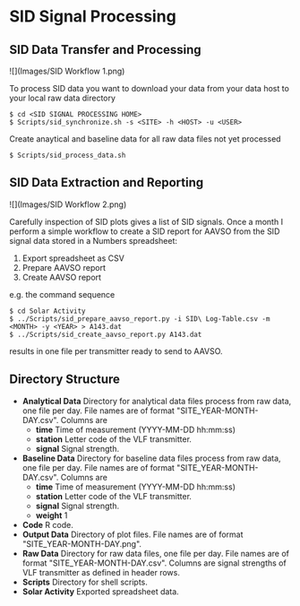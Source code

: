 # SID Signal Processing

## SID Data Transfer and Processing

![](Images/SID Workflow 1.png)

To process SID data you want to download your data from your data host to your local raw data directory

    $ cd <SID SIGNAL PROCESSING HOME>
    $ Scripts/sid_synchronize.sh -s <SITE> -h <HOST> -u <USER>
 
Create anaytical and baseline data for all raw data files not yet processed

    $ Scripts/sid_process_data.sh
    
## SID Data Extraction and Reporting

![](Images/SID Workflow 2.png)

Carefully inspection of SID plots gives a list of SID signals. Once a month I perform a simple workflow to create a SID report for AAVSO from the SID signal data stored in a Numbers spreadsheet:

1. Export spreadsheet as CSV 
1. Prepare AAVSO report
1. Create AAVSO report

e.g. the command sequence 

    $ cd Solar Activity
    $ ../Scripts/sid_prepare_aavso_report.py -i SID\ Log-Table.csv -m <MONTH> -y <YEAR> > A143.dat
    $ ../Scripts/sid_create_aavso_report.py A143.dat
    
results in one file per transmitter ready to send to AAVSO.

## Directory Structure
  
- **Analytical Data** Directory for analytical data files process from raw data, one file per day. File names are of format "SITE_YEAR-MONTH-DAY.csv". Columns are
    + **time** Time of measurement (YYYY-MM-DD hh:mm:ss)
    + **station** Letter code of the VLF transmitter.
    + **signal** Signal strength.
- **Baseline Data** Directory for baseline data files process from raw data, one file per day. File names are of format "SITE_YEAR-MONTH-DAY.csv". Columns are
    + **time** Time of measurement (YYYY-MM-DD hh:mm:ss)
    + **station** Letter code of the VLF transmitter.
    + **signal** Signal strength.
    + **weight** 1
- **Code** R code.
- **Output Data** Directory of plot files. File names are of format "SITE_YEAR-MONTH-DAY.png".
- **Raw Data**  Directory for raw data files, one file per day. File names are of format "SITE_YEAR-MONTH-DAY.csv". Columns are signal strengths of VLF transmitter as defined in header rows.
- **Scripts** Directory for shell scripts.
- **Solar Activity** Exported spreadsheet data.